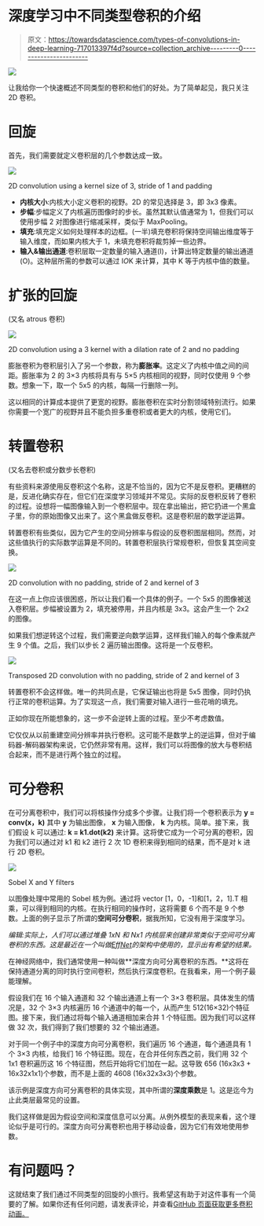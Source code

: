 # 深度学习中不同类型卷积的介绍

> 原文：<https://towardsdatascience.com/types-of-convolutions-in-deep-learning-717013397f4d?source=collection_archive---------0----------------------->

![](img/74992078e3d4a7422585158e4c5e5631.png)

让我给你一个快速概述不同类型的卷积和他们的好处。为了简单起见，我只关注 2D 卷积。

# 回旋

首先，我们需要就定义卷积层的几个参数达成一致。

![](img/17328b5f27b712d981768d9482c127ca.png)

2D convolution using a kernel size of 3, stride of 1 and padding

*   **内核大小**:内核大小定义卷积的视野。2D 的常见选择是 3，即 3x3 像素。
*   **步幅**:步幅定义了内核遍历图像时的步长。虽然其默认值通常为 1，但我们可以使用步幅 2 对图像进行缩减采样，类似于 MaxPooling。
*   **填充**:填充定义如何处理样本的边框。(一半)填充卷积将保持空间输出维度等于输入维度，而如果内核大于 1，未填充卷积将裁剪掉一些边界。
*   **输入&输出通道**:卷积层取一定数量的输入通道(I)，计算出特定数量的输出通道(O)。这种层所需的参数可以通过 I*O*K 来计算，其中 K 等于内核中值的数量。

# 扩张的回旋

(又名 atrous 卷积)

![](img/4018c56491b3570946f2d70e4c487da7.png)

2D convolution using a 3 kernel with a dilation rate of 2 and no padding

膨胀卷积为卷积层引入了另一个参数，称为**膨胀率**。这定义了内核中值之间的间距。膨胀率为 2 的 3×3 内核将具有与 5×5 内核相同的视野，同时仅使用 9 个参数。想象一下，取一个 5x5 的内核，每隔一行删除一列。

这以相同的计算成本提供了更宽的视野。膨胀卷积在实时分割领域特别流行。如果你需要一个宽广的视野并且不能负担多重卷积或者更大的内核，使用它们。

# 转置卷积

(又名去卷积或分数步长卷积)

有些资料来源使用反卷积这个名称，这是不恰当的，因为它不是反卷积。更糟糕的是，反进化确实存在，但它们在深度学习领域并不常见。实际的反卷积反转了卷积的过程。设想将一幅图像输入到一个卷积层中。现在拿出输出，把它扔进一个黑盒子里，你的原始图像又出来了。这个黑盒做反卷积。这是卷积层的数学逆运算。

转置卷积有些类似，因为它产生的空间分辨率与假设的反卷积图层相同。然而，对这些值执行的实际数学运算是不同的。转置卷积层执行常规卷积，但恢复其空间变换。

![](img/736539d77018b425e62c49305912fd11.png)

2D convolution with no padding, stride of 2 and kernel of 3

在这一点上你应该很困惑，所以让我们看一个具体的例子。一个 5x5 的图像被送入卷积层。步幅被设置为 2，填充被停用，并且内核是 3x3。这会产生一个 2x2 的图像。

如果我们想逆转这个过程，我们需要逆向数学运算，这样我们输入的每个像素就产生 9 个值。之后，我们以步长 2 遍历输出图像。这将是一个反卷积。

![](img/ba33442d132d573646619622d31bb939.png)

Transposed 2D convolution with no padding, stride of 2 and kernel of 3

转置卷积不会这样做。唯一的共同点是，它保证输出也将是 5x5 图像，同时仍执行正常的卷积运算。为了实现这一点，我们需要对输入进行一些花哨的填充。

正如你现在所能想象的，这一步不会逆转上面的过程。至少不考虑数值。

它仅仅从以前重建空间分辨率并执行卷积。这可能不是数学上的逆运算，但对于编码器-解码器架构来说，它仍然非常有用。这样，我们可以将图像的放大与卷积结合起来，而不是进行两个独立的过程。

# 可分卷积

在可分离卷积中，我们可以将核操作分成多个步骤。让我们将一个卷积表示为 **y = conv(x，k)** 其中 **y** 为输出图像， **x** 为输入图像， **k** 为内核。简单。接下来，我们假设 k 可以通过: **k = k1.dot(k2)** 来计算。这将使它成为一个可分离的卷积，因为我们可以通过对 k1 和 k2 进行 2 次 1D 卷积来得到相同的结果，而不是对 k 进行 2D 卷积。

![](img/26ca718656ac3d5264329867031f93d8.png)

Sobel X and Y filters

以图像处理中常用的 Sobel 核为例。通过将 vector [1，0，-1]和[1，2，1].T 相乘，可以得到相同的内核。在执行相同的操作时，这将需要 6 个而不是 9 个参数。上面的例子显示了所谓的**空间可分卷积**，据我所知，它没有用于深度学习。

*编辑:实际上，人们可以通过堆叠 1xN 和 Nx1 内核层来创建非常类似于空间可分离卷积的东西。这是最近在一个叫做*[*EffNet*](https://arxiv.org/abs/1801.06434v1)*的架构中使用的，显示出有希望的结果。*

在神经网络中，我们通常使用一种叫做**深度方向可分离卷积的东西。**这将在保持通道分离的同时执行空间卷积，然后执行深度卷积。在我看来，用一个例子最能理解。

假设我们在 16 个输入通道和 32 个输出通道上有一个 3×3 卷积层。具体发生的情况是，32 个 3×3 内核遍历 16 个通道中的每一个，从而产生 512(16×32)个特征图。接下来，我们通过将每个输入通道相加来合并 1 个特征图。因为我们可以这样做 32 次，我们得到了我们想要的 32 个输出通道。

对于同一个例子中的深度方向可分离卷积，我们遍历 16 个通道，每个通道具有 1 个 3×3 内核，给我们 16 个特征图。现在，在合并任何东西之前，我们用 32 个 1x1 卷积遍历这 16 个特征图，然后开始将它们加在一起。这导致 656 (16x3x3 + 16x32x1x1)个参数，而不是上面的 4608 (16x32x3x3)个参数。

该示例是深度方向可分离卷积的具体实现，其中所谓的**深度乘数**是 1。这是迄今为止此类层最常见的设置。

我们这样做是因为假设空间和深度信息可以分离。从例外模型的表现来看，这个理论似乎是可行的。深度方向可分离卷积也用于移动设备，因为它们有效地使用参数。

# 有问题吗？

这就结束了我们通过不同类型的回旋的小旅行。我希望这有助于对这件事有一个简要的了解。如果你还有任何问题，请发表评论，并查看[GitHub 页面获取更多卷积动画。](https://github.com/vdumoulin/conv_arithmetic)